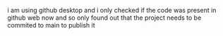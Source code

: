 i am using github desktop and i only checked if the code was present in github web now and so only found out that the project needs to be commited to main to publish it 
